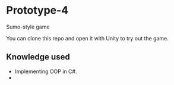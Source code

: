 # Prototype-4
Sumo-style game

You can clone this repo and open it with Unity to try out the game.

## Knowledge used
* Implementing OOP in C#.
* 
